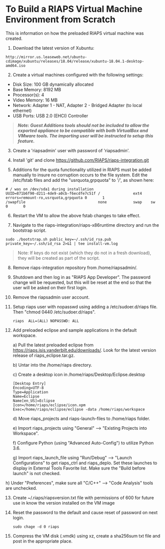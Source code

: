 # To Build a RIAPS Virtual Machine Environment from Scratch

This is information on how the preloaded RIAPS virtual machine was created.   

1) Download the latest version of Xubuntu:
```
http://mirror.us.leaseweb.net/ubuntu-cdimage/xubuntu/releases/18.04/release/xubuntu-18.04.1-desktop-amd64.iso
```

2) Create a virtual machines configured with the following settings:
  - Disk Size:  100 GB dynamically allocated
  - Base Memory:  8192 MB
  - Processor(s):  4
  - Video Memory:  16 MB
  - Network:  Adapter 1 - NAT, Adapter 2 - Bridged Adapter (to local ethernet)
  - USB Ports:  USB 2.0 (EHCI) Controller  

> ***Note: Guest Additions tools should not be included to allow the exported appliance to be compatible with both VirtualBox and VMware tools.  The importing user will be instructed to setup this feature.***

3) Create a 'riapsadmin' user with password of 'riapsadmin'.

4) Install 'git' and clone https://github.com/RIAPS/riaps-integration.git

5) Additions for the quota functionality utilized in RIAPS must be added manually to insure no corruption occurs to the file system.  Edit the /etc/fstab files and add the "usrquota,grpquota" to '/', as shown here:

```
# / was on /dev/sda1 during installation
UUID=871b6f90-d211-4de9-a0cb-f6ecdfe7c51f /               ext4    errors=remount-ro,usrquota,grpquota 0       1
/swapfile                                 none            swap    sw              0       0
```

6) Restart the VM to allow the above fstab changes to take effect.

7) Navigate to the riaps-integration/riaps-x86runtime directory and run the bootstrap script.

```
sudo ./bootstrap.sh public_key=~/.ssh/id_rsa.pub private_key=~/.ssh/id_rsa 2>&1 | tee install-vm.log
```

> Note:  If keys do not exist (which they do not in a fresh download), they will be created as part of the script.  

8) Remove riaps-integration repository from /home/riapsadmin/.

9) Shutdown and then log in as "RIAPS App Developer".  The password change will be requested, but this will be reset at the end so that the user will be asked on their first login.

10) Remove the riapsadmin user account.

11) Setup riaps user with nopasswd using adding a /etc/sudoer.d/riaps file.  Then "chmod 0440 /etc/sudoer.d/riaps".

    ```
    riaps  ALL=(ALL) NOPASSWD: ALL
    ```

12) Add preloaded eclipse and sample applications in the default workspace.

	a) Pull the latest preloaded eclipse from https://riaps.isis.vanderbilt.edu/downloads/.  Look for the latest version release of
	riaps_eclipse.tar.gz.

	b) Untar into the /home/riaps directory.

	c) Create a desktop icon in /home/riaps/Desktop/Eclipse.desktop

	   ```
	   [Desktop Entry]
       Encoding=UTF-8
       Type=Application
       Name=Eclipse
       Name[en_US]=Eclipse
       Icon=/home/riaps/eclipse/icon.xpm
       Exec=/home/riaps/eclipse/eclipse -data /home/riaps/workspace
	   ```

	d) Move riaps_projects and riaps-launch-files to /home/riaps folder.

	e) Import riaps_projects using "General" --> "Existing Projects into Workspace".

	f) Configure Python (using "Advanced Auto-Config") to utilize Python 3.6.

	g) Import riaps_launch_file using "Run/Debug" --> "Launch Configurations" to get riaps_ctrl and riaps_deplo.  Set these launches to display in External Tools Favorite list.  Make sure the "Build before launch" is not checked.

  h) Under "Preferences", make sure all "C/C++" --> "Code Analysis" tools are unchecked.

13) Create ~/.riaps/riapsversion.txt file with permissions of 600 for future use in know the version installed on the VM image

14) Reset the password to the default and cause reset of password on next login.

    ```
    sudo chage -d 0 riaps
    ```

15) Compress the VM disk (.vmdk) using xz, create a sha256sum txt file and post in the appropriate place.
